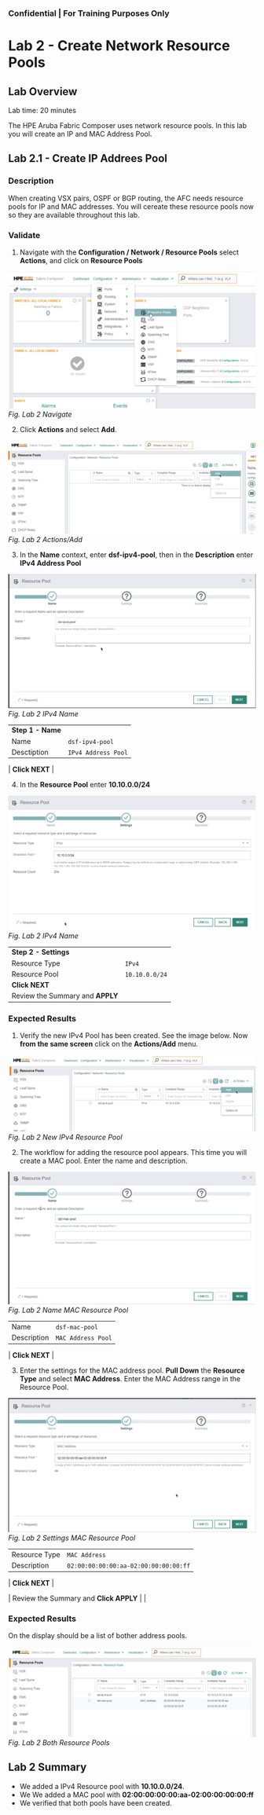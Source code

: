 ### Confidential | For Training Purposes Only

# Lab 2 - Create Network Resource Pools

## Lab Overview

Lab time:  20 minutes

The HPE Aruba Fabric Composer uses network resource pools. In this lab you will create an IP and MAC Address Pool.

## Lab 2.1 - Create IP Addrees Pool

### Description
When creating VSX pairs, OSPF or BGP routing, the AFC needs resource pools for IP and MAC addresses. You will cereate these resource pools now so they are available throughout this lab.


### Validate  
1. Navigate with the **Configuration / Network / Resource Pools** select **Actions**, and click on **Resource Pools**

![Add Resource](images/rp1.png)  
_Fig. Lab 2 Navigate_  

2. Click **Actions** and select **Add**.
  
![Select Add Actions](images/rp2.png)  
_Fig. Lab 2 Actions/Add_  


3. In the **Name** context, enter **dsf-ipv4-pool**, then in the **Description** enter **IPv4 Address Pool**

![Select Add Actions](images/rp3.png)  
_Fig. Lab 2 IPv4 Name_ 

|   |   |  
|---|---|
| **Step 1 - Name** | |
| Name | ``dsf-ipv4-pool`` |  
| Desctiption | ``IPv4 Address Pool`` |  
 
| **Click NEXT**  |

4. In the **Resource Pool** enter **10.10.0.0/24**

![Select Add Actions](images/rp4.png)  
_Fig. Lab 2 IPv4 Name_ 

|   |   |  
|---|---|
| **Step 2 - Settings** | |
| Resource Type | ``IPv4`` |  
| Resource Pool | ``10.10.0.0/24`` |  
| **Click NEXT** | |  
| Review the Summary and **APPLY** | |  

### Expected Results

1. Verify the new IPv4 Pool has been created. See the image below. Now **from the same screen** click on the **Actions/Add** menu.

![New IP Pool](images/rp6.png)  
_Fig. Lab 2 New IPv4 Resource Pool_  

2. The workflow for adding the resource pool appears. This time you will create a MAC pool. Enter the name and description. 

![New MAC Pool](images/rp7.png)  
_Fig. Lab 2 Name MAC Resource Pool_  

|   |   |  
|---|---|  
| Name | ``dsf-mac-pool``|
| Description | ``MAC Address Pool`` | 

| **Click NEXT**  |

3. Enter the settings for the MAC address pool. **Pull Down** the **Resource Type** and select **MAC Address**. Enter the MAC Address range in the Resource Pool.


![New MAC Settings](images/rp8.png)  
_Fig. Lab 2 Settings MAC Resource Pool_  

|   |   |  
|---|---|  
| Resource Type | ``MAC Address``|
| Description | ``02:00:00:00:00:aa-02:00:00:00:00:ff`` | 

| **Click NEXT**  |

| Review the Summary and **Click APPLY** | |  
  


### Expected Results  
On the display should be a list of bother address pools.

![New MAC Settings](images/rp9.png)  
_Fig. Lab 2 Both Resource Pools_ 

## Lab 2 Summary  
- We added a IPv4 Resource pool with **10.10.0.0/24**.
- We We added a MAC pool with **02:00:00:00:00:aa-02:00:00:00:00:ff**
- We verified that both pools have been created.

